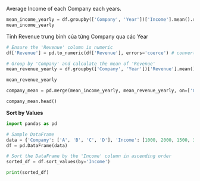 Average Income of each Company each years. 
```python
mean_income_yearly = df.groupby(['Company', 'Year'])['Income'].mean().reset_index(name='MeanIncome')
mean_income_yearly
```

Tính Revenue trung bình của từng Company qua các Year
```python
# Ensure the 'Revenue' column is numeric
df['Revenue'] = pd.to_numeric(df['Revenue'], errors='coerce') # convert N.A to NaN

# Group by 'Company' and calculate the mean of 'Revenue'
mean_revenue_yearly = df.groupby(['Company', 'Year'])['Revenue'].mean().reset_index(name='MeanRevenue')

mean_revenue_yearly
```


```python
company_mean = pd.merge(mean_income_yearly, mean_revenue_yearly, on=['Company', 'Year'])

company_mean.head()
```

**Sort by Values**
```python
import pandas as pd

# Sample DataFrame
data = {'Company': ['A', 'B', 'C', 'D'], 'Income': [1000, 2000, 1500, 3000]}
df = pd.DataFrame(data)

# Sort the DataFrame by the 'Income' column in ascending order
sorted_df = df.sort_values(by='Income')

print(sorted_df)
```

